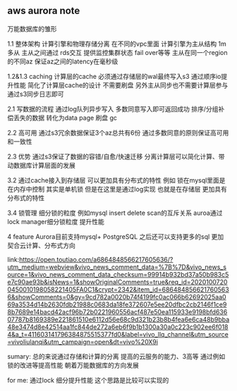 ## aws aurora note

万能数据库的雏形

1.1 整体架构
计算引擎和物理存储分离 在不同的vpc里面
计算引擎为主从结构 1m 多从 主从之间通过 rds交互 提供监控集群状态 fail over等等 
主从在同一个region的不同az 保证az之间的latency在毫秒级

1.2&1.3 caching
计算层的cache 必须通过存储层的wal最终写入s3
通过顺序io提升性能
简化了计算层cache的设计 不需要刷盘
另外主从同步也不需要计算层参与 通过s3同步日志即可

2.1 写数据的流程
通过log队列异步写入
多数同意写入即可返回成功
排序/分组补偿丢失的数据
转化为data page
刷盘 gc 

2.2 高可用
通过s3冗余数据保证3个az总共有6份
通过多数同意的原则保证高可用和一致性

2.3 优势
通过s3保证了数据的容错/自愈/快速迁移
分离计算层可以简化计算、带动数据库计算层面的发展

3.2 通过cache接入到存储层 可以更加具有分布式的特性 
例如 锁在mysql里面是在内存中控制 其实是单机锁
但是在这里是通过log实现 也就是在存储层 更加具有分布式的特性

3.4 锁管理
细分锁的粒度
例如mysql insert delete scan的互斥关系
auroa通过lock manager细分锁粒度 提升性能

4 feature
Aurora目前支持mysql+ PostgreSQL 之后还可以支持更多的sql
更加契合云计算、分布式方向

link:https://open.toutiao.com/a6864848566217605636/?utm_medium=webview&vivo_news_comment_data=%7B%7D&vivo_news_source=1&vivo_news_comment_data_checksum=99914b932bd37a50b983c5e7c90ae93b&isNews=1&showOriginalComments=true&req_id=20201007200450010198058221405FA0C1&crypt=2342&item_id=6864848566217605636&showComments=0&gy=9cd782a0020b74f4199fc0ac066b62692025aa069a3534d14b2630fdb21988c0683da18fe372607e5ee20dfbc2cb2146f1ce98b7689e14bacd42acf96b72b0221960556acf487e50ea115933e9198bfd63607787b8169389e221861510e6112d56e68c9d321b23b8b4fea6e6ca48b9bba48e3474d8e42514aa1fc844de272a6eb6f9b1b1300a30a0c223c902ee6f0184&a_t=411603141796384875515377fd0&label=vivo_llq_channel&utm_source=vivoliulanqi&utm_campaign=open&dt=vivo%20X9i

sumary:
总的来说通过存储和计算的分离 提高的云服务的能力、3高等
通过例如锁的改进等提高性能
朝着万能数据库的方向发展

for me:
通过lock 细分提升性能 这个思路是比较可以实现的
